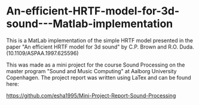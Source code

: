 # An-efficient-HRTF-model-for-3d-sound---Matlab-implementation

This is a MatLab implementation of the simple HRTF model presented in the paper "An efficient HRTF model for 3d sound" by  C.P. Brown and R.O. Duda.
(10.1109/ASPAA.1997.625596)

This was made as a mini project for the course Sound Processing on the master program "Sound and Music Computing" at Aalborg University Copenhagen. 
The project report was written using LaTex and can be found here: 

https://github.com/esha1995/Mini-Project-Report-Sound-Processing
